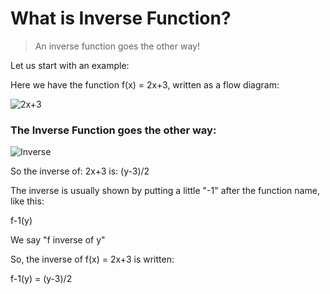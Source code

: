 # What is Inverse Function?
> An inverse function goes the other way!

Let us start with an example:

Here we have the function f(x) = 2x+3, written as a flow diagram:

![2x+3](https://www.mathsisfun.com/sets/images/flow-2xp3.svg)

### The Inverse Function goes the other way:

![Inverse](https://www.mathsisfun.com/sets/images/flow-2xp3-inv.svg)

So the inverse of:   2x+3   is:   (y-3)/2

 

The inverse is usually shown by putting a little "-1" after the function name, like this:

f-1(y)

We say "f inverse of y"

So, the inverse of f(x) = 2x+3 is written:

f-1(y) = (y-3)/2
